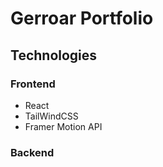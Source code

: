# Gerroar Portfolio

## Technologies
### Frontend
- React
- TailWindCSS
- Framer Motion API
### Backend